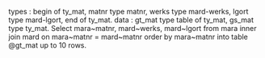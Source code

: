 types : begin of ty_mat,
        matnr type matnr,
        werks type mard-werks,
        lgort type mard-lgort,
        end of ty_mat.
data : gt_mat type table of ty_mat,
       gs_mat type ty_mat.
  Select mara~matnr,
         mard~werks,
         mard~lgort
   from mara inner join mard on mara~matnr = mard~matnr
   order by mara~matnr
   into table @gt_mat up to 10 rows.
         
          
